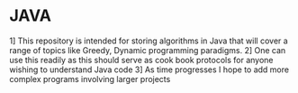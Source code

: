 # JAVA

1] This repository is intended for storing algorithms in Java that will cover a range of topics like Greedy, Dynamic programming paradigms.
2] One can use this readily as this should serve as cook book protocols for anyone wishing to understand Java code
3] As time progresses I hope to add more complex programs involving larger projects
